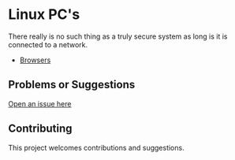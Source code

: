 # Linux PC's

There really is no such thing as a truly secure system as long is it is connected to a network. 

* [Browsers](Browsers.md)

## Problems or Suggestions

[Open an issue here](https://github.com/tymyrddin/orchard/issues)

## Contributing

This project welcomes contributions and suggestions. 